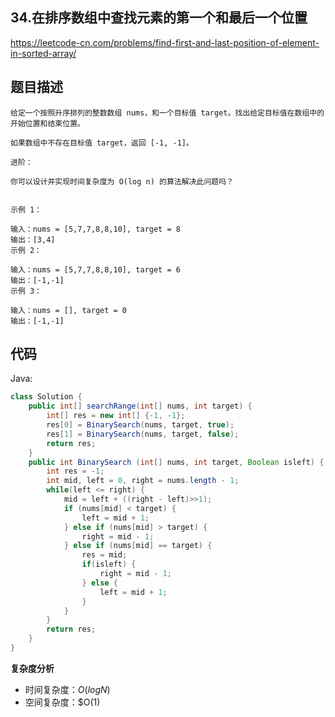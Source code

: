 ## 34.在排序数组中查找元素的第一个和最后一个位置

https://leetcode-cn.com/problems/find-first-and-last-position-of-element-in-sorted-array/

## 题目描述

```
给定一个按照升序排列的整数数组 nums，和一个目标值 target。找出给定目标值在数组中的开始位置和结束位置。

如果数组中不存在目标值 target，返回 [-1, -1]。

进阶：

你可以设计并实现时间复杂度为 O(log n) 的算法解决此问题吗？
 

示例 1：

输入：nums = [5,7,7,8,8,10], target = 8
输出：[3,4]
示例 2：

输入：nums = [5,7,7,8,8,10], target = 6
输出：[-1,-1]
示例 3：

输入：nums = [], target = 0
输出：[-1,-1]

```


## 代码

Java:
```Java
class Solution {
    public int[] searchRange(int[] nums, int target) {
        int[] res = new int[] {-1, -1};
        res[0] = BinarySearch(nums, target, true);
        res[1] = BinarySearch(nums, target, false);
        return res;
    }
    public int BinarySearch (int[] nums, int target, Boolean isleft) {
        int res = -1;
        int mid, left = 0, right = nums.length - 1;
        while(left <= right) {
            mid = left + ((right - left)>>1);
            if (nums[mid] < target) {
                left = mid + 1;
            } else if (nums[mid] > target) {
                right = mid - 1;
            } else if (nums[mid] == target) {
                res = mid;
                if(isleft) {
                    right = mid - 1;
                } else {
                    left = mid + 1;
                }
            }
        }
        return res;
    }
}
```

**复杂度分析**

- 时间复杂度：$O(logN)$
- 空间复杂度：$O(1)